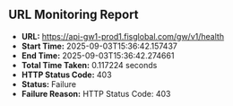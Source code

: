 ## URL Monitoring Report

- **URL:** https://api-gw1-prod1.fisglobal.com/gw/v1/health
- **Start Time:** 2025-09-03T15:36:42.157437
- **End Time:** 2025-09-03T15:36:42.274661
- **Total Time Taken:** 0.117224 seconds
- **HTTP Status Code:** 403
- **Status:** Failure
- **Failure Reason:** HTTP Status Code: 403
